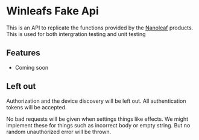 # Winleafs Fake Api

This is an API to replicate the functions provided by the [Nanoleaf](https://nanoleaf.me) products.
This is used for both intergration testing and unit testing

## Features

- Coming soon

## Left out

Authorization and the device discovery will be left out.
All authentication tokens will be accepted.

No bad requests will be given when settings things like effects.
We might implement these for things such as incorrect body or empty string.
But no random unauthorized error will be thrown.
